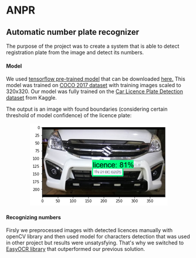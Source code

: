 # ANPR

## Automatic number plate recognizer

The purpose of the project was to create a system that is able to detect registration plate from the image and detect its numbers. 

#### Model
We used [tensorflow pre-trained model](https://github.com/tensorflow/models) that can be downloaded [here.](http://download.tensorflow.org/models/object_detection/tf2/20200711/ssd_mobilenet_v2_fpnlite_320x320_coco17_tpu-8.tar.gz)
This model was trained on [COCO 2017 dataset](https://www.kaggle.com/datasets/awsaf49/coco-2017-dataset) with training images scaled to 320x320. 
Our model was fully trained on the [Car Licence Plate Detection dataset](https://www.kaggle.com/datasets/andrewmvd/car-plate-detection?resource=download) from Kaggle. 

The output is an image with found boundaries (considering certain threshold of model confidence) of the licence plate: <br />
<p align="center">
  <img src="example_detection.png"/>
</p>
  
#### Recognizing numbers
Firsly we preprocessed images with detected licences manually with openCV library and then used model for characters detection that was used in other project but results were unsatysfying. 
That's why we switched to [EasyOCR library](https://github.com/JaidedAI/EasyOCR) that outperformed our previous solution. 
